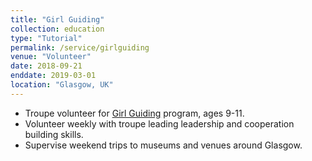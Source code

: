 ```yaml
---
title: "Girl Guiding"
collection: education
type: "Tutorial"
permalink: /service/girlguiding
venue: "Volunteer"
date: 2018-09-21
enddate: 2019-03-01
location: "Glasgow, UK"
---
```


<ul>
<li>Troupe volunteer for <a href="https://www.girlguiding.org.uk/">Girl Guiding</a> program, ages 9-11.</li>
<li>Volunteer weekly with troupe leading leadership and cooperation building skills.</li>
<li>Supervise weekend trips to museums and venues around Glasgow.</li>
</ul>
